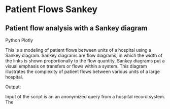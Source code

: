 # Patient Flows Sankey
## Patient flow analysis with a Sankey diagram

Python Plotly

This is a modeling of patient flows between units of a hospital using a Sankey diagram. Sankey diagrams are flow diagrams, in which the width of the links is shown proportionally to the flow quantity. Sankey diagrams put a visual emphasis on transfers or flows within a system. This diagram illustrates the complexity of patient flows between various units of a large hospital. 







Output: 






Input of the script is an an anonymized query from a hospital record system.  The

